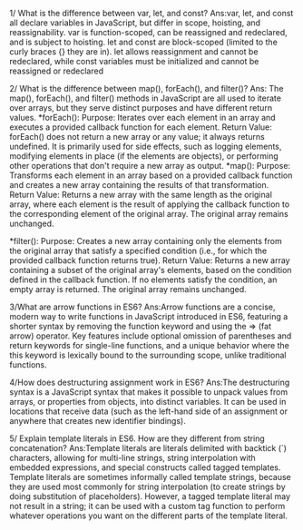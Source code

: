 1/ What is the difference between var, let, and const?
Ans:var, let, and const all declare variables in JavaScript, but differ in scope, hoisting, and reassignability.
var is function-scoped, can be reassigned and redeclared, and is subject to hoisting. let and const are block-scoped
(limited to the curly braces {} they are in). let allows reassignment and cannot be redeclared, while const variables must be initialized and cannot be reassigned or redeclared

2/  What is the difference between map(), forEach(), and filter()?
Ans: The map(), forEach(), and filter() methods in JavaScript are all used to iterate over arrays, but they serve distinct purposes and have different return values. 
*forEach():
Purpose: Iterates over each element in an array and executes a provided callback function for each element. Return Value: forEach() does not return a new array or any value; it always returns undefined. It is primarily used for side effects, such as logging elements,
modifying elements in place (if the elements are objects), or performing other operations that don't require a new array as output.
*map():
Purpose: Transforms each element in an array based on a provided callback function and creates a new array containing the results of that transformation.
Return Value: Returns a new array with the same length as the original array,
where each element is the result of applying the callback function to the corresponding element of the original array. The original array remains unchanged.

*filter():
Purpose: Creates a new array containing only the elements from the original array that satisfy a specified condition (i.e., for which the provided callback function returns true).
Return Value: Returns a new array containing a subset of the original array's elements, based on the condition defined in the callback function. If no elements satisfy the condition,
an empty array is returned. The original array remains unchanged.

3/What are arrow functions in ES6? 
Ans:Arrow functions are a concise, modern way to write functions in JavaScript introduced in ES6, 
featuring a shorter syntax by removing the function keyword and using the => (fat arrow) operator. 
Key features include optional omission of parentheses and return keywords for single-line functions,
and a unique behavior where the this keyword is lexically bound to the surrounding scope, unlike traditional functions. 

4/How does destructuring assignment work in ES6?
Ans:The destructuring syntax is a JavaScript syntax that makes it possible to unpack values from arrays, or properties from objects, into distinct variables.
It can be used in locations that receive data (such as the left-hand side of an assignment or anywhere that creates new identifier bindings).

5/ Explain template literals in ES6. How are they different from string concatenation?
Ans:Template literals are literals delimited with backtick (`) characters, allowing for multi-line strings, string interpolation with embedded expressions, and special constructs called tagged templates.
Template literals are sometimes informally called template strings, 
because they are used most commonly for string interpolation (to create strings by doing substitution of placeholders). 
However, a tagged template literal may not result in a string; it can be used with a custom tag function to perform whatever operations you want on the different parts of the template literal.
